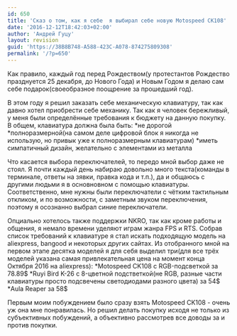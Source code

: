 ```yaml
---
id: 650
title: 'Сказ о том, как я себе  я выбирал себе новую Motospeed CK108'
date: '2016-12-12T18:42:03+02:00'
author: 'Андрей Гуцу'
layout: revision
guid: 'https://38B8B748-A588-423C-A078-874275809308'
permalink: '/?p=650'
---
```


Как правило, каждый год перед Рождеством(у протестантов Рождество празднуется 25 декабря, до Нового Года) и Новым Годом я делаю сам себе подарок(своеобразное поощрение за прошедший год).

В этом году я решил заказать себе механическую клавиатуру, так как давно хотел приобрести себе механику. Так как я человек бережливый, у меня были определённые требования к бюджету на данную покупку. В общем, клавиатура должна была быть:
*не дорогой
*полноразмерной(на самом деле цифровой блок я никогда не использую, но привык уже к полноразмерным клавиатурам)
*иметь симпатичный дизайн, желательно с элементами из металла

Что касается выбора переключателей, то передо мной выбор даже не стоял. Я почти каждый день набираю довольно много текста(команды в терминале, ответы на зявки, правка кода и т.п.), да и общаюсь с другими людьми я в основновном с помощью клавиатуры. Соответственно, мне нужны были переключатели с чётким тактильным откликом, и по возможности, с заметным звуком переключения, поэтому я осознанно выбрал синие переключатели.

Опциально хотелось также поддержки NKRO, так как кроме работы и общения, я немало времени уделяют играм жанра FPS и RTS. Собрав список требований к клавиатуре я стал искать подходящую модель на aliexpress, bangood и некоторых других сайтах. Из отобранного мной на первом этапе десятка моделей я для себя выделил три(для все трёх моделей указана самая привлекательная цена на момент конца Октября 2016 на aliexpress):
*Motospeed CK108 c RGB-подсветкой за 78.89$
*Ruyi Bird K-26 c 8-цветной подстветкой(не RGB, разные части клавиатуры просто подсвечены светодиодами разного цвета) за 54$
*Aula Reaper за 58$

Первым моим побуждением было сразу взять Motospeed CK108 - очень уж она мне понравилась. Но решил делать покупку исходя не только из субъективных побуждений, а объективно рассмотрев все доводы за и против покупки.